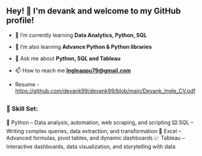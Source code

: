 
## Hey! 👋 I'm devank and welcome to my GitHub profile!

- 🔭 I’m currently learning  **Data Analytics, Python, SQL**

- 🌱 I’m  also  learning **Advance Python & Python libraries**

- 💬 Ask me about **Python, SQL and Tableau**

- 📫 How to reach me **Ingleappu79@gmail.com**
  
- Resume - https://github.com/devank99/devank99/blob/main/Devank_Ingle_CV.pdf


##

### 🧮 Skill Set:
🐍 Python – Data analysis, automation, web scraping, and scripting
⌨️ SQL – Writing complex queries, data extraction, and transformation
🔢 Excel – Advanced formulas, pivot tables, and dynamic dashboards
📈 Tableau – Interactive dashboards, data visualization, and storytelling with data
